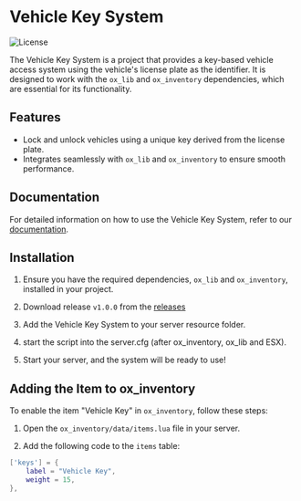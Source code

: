 # Vehicle Key System

![License](https://img.shields.io/badge/license-CC%20BY--NC-lightgrey.svg)

The Vehicle Key System is a project that provides a key-based vehicle access system using the vehicle's license plate as the identifier. It is designed to work with the `ox_lib` and `ox_inventory` dependencies, which are essential for its functionality.

## Features

- Lock and unlock vehicles using a unique key derived from the license plate.
- Integrates seamlessly with `ox_lib` and `ox_inventory` to ensure smooth performance.

## Documentation

For detailed information on how to use the Vehicle Key System, refer to our [documentation](https://your-documentation-link).

## Installation

1. Ensure you have the required dependencies, `ox_lib` and `ox_inventory`, installed in your project.

2. Download release `v1.0.0` from the [releases]()

3. Add the Vehicle Key System to your server resource folder.

4. start the script into the server.cfg (after ox_inventory, ox_lib and ESX).

5. Start your server, and the system will be ready to use!

## Adding the Item to ox_inventory

To enable the item "Vehicle Key" in `ox_inventory`, follow these steps:

1. Open the `ox_inventory/data/items.lua` file in your server.

2. Add the following code to the `items` table:

```lua
['keys'] = {
    label = "Vehicle Key",
    weight = 15,
},
```
